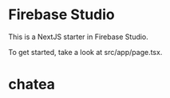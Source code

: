 # Firebase Studio

This is a NextJS starter in Firebase Studio.

To get started, take a look at src/app/page.tsx.
# chatea
